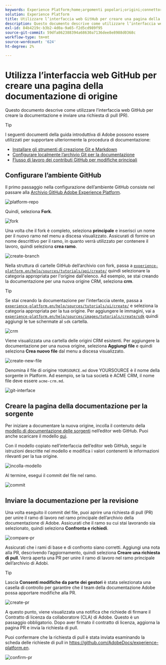 ```yaml
---
keywords: Experience Platform;home;argomenti popolari;origini;connettori;sorgente connettori;sorgenti sdk;sdk;SDK
solution: Experience Platform
title: Utilizzare l’interfaccia web GitHub per creare una pagina della documentazione sulle origini
description: Questo documento descrive come utilizzare l’interfaccia web GitHub per creare la documentazione e inviare una richiesta di pull (PR).
exl-id: 84b4219c-b3b2-4d0a-9a65-f2d5cd989f95
source-git-commit: 59dfa862388394a68630a7136dee8e8988d0368c
workflow-type: tm+mt
source-wordcount: '624'
ht-degree: 2%

---
```


# Utilizza l’interfaccia web GitHub per creare una pagina della documentazione di origine

Questo documento descrive come utilizzare l’interfaccia web GitHub per creare la documentazione e inviare una richiesta di pull (PR).

>[!TIP]
>
>I seguenti documenti della guida introduttiva di Adobe possono essere utilizzati per supportare ulteriormente la procedura di documentazione: <ul><li>[Installare gli strumenti di creazione Git e Markdown](https://experienceleague.adobe.com/docs/contributor/contributor-guide/setup/install-tools.html?lang=en)</li><li>[Configurare localmente l’archivio Git per la documentazione](https://experienceleague.adobe.com/docs/contributor/contributor-guide/setup/local-repo.html?lang=en)</li><li>[Flusso di lavoro dei contributi GitHub per modifiche principali](https://experienceleague.adobe.com/docs/contributor/contributor-guide/setup/full-workflow.html?lang=en)</li></ul>

## Configurare l’ambiente GitHub

Il primo passaggio nella configurazione dell’ambiente GitHub consiste nel passare alla [Archivio GitHub Adobe Experience Platform](https://github.com/AdobeDocs/experience-platform.en).

![platform-repo](../assets/platform-repo.png)

Quindi, seleziona **Fork**.

![fork](../assets/fork.png)

Una volta che il fork è completo, seleziona **principale** e inserisci un nome per il nuovo ramo nel menu a discesa visualizzato. Assicurati di fornire un nome descrittivo per il ramo, in quanto verrà utilizzato per contenere il lavoro, quindi seleziona **crea ramo**.

![create-branch](../assets/create-branch.png)

Nella struttura di cartelle GitHub dell’archivio con fork, passa a [`experience-platform.en/help/sources/tutorials/api/create/`](https://github.com/AdobeDocs/experience-platform.en/tree/main/help/sources/tutorials/api/create) quindi selezionare la categoria appropriata per l&#39;origine dall&#39;elenco. Ad esempio, se stai creando la documentazione per una nuova origine CRM, seleziona **crm**.

>[!TIP]
>
>Se stai creando la documentazione per l’interfaccia utente, passa a [`experience-platform.en/help/sources/tutorials/ui/create/`](https://github.com/AdobeDocs/experience-platform.en/tree/main/help/sources/tutorials/ui/create) e seleziona la categoria appropriata per la tua origine. Per aggiungere le immagini, vai a [`experience-platform.en/help/sources/images/tutorials/create/sdk`](https://github.com/AdobeDocs/experience-platform.en/tree/main/help/sources/images/tutorials/create) quindi aggiungi le tue schermate al `sdk` cartella.

![crm](../assets/crm.png)

Viene visualizzata una cartella delle origini CRM esistenti. Per aggiungere la documentazione per una nuova origine, seleziona **Aggiungi file** e quindi seleziona **Crea nuovo file** dal menu a discesa visualizzato.

![create-new-file](../assets/create-new-file.png)

Denomina il file di origine `YOURSOURCE.md` dove YOURSOURCE è il nome della sorgente in Platform. Ad esempio, se la tua società è ACME CRM, il nome file deve essere `acme-crm.md`.

![git-interface](../assets/git-interface.png)

## Creare la pagina della documentazione per la sorgente

Per iniziare a documentare la nuova origine, incolla il contenuto della [modello di documentazione delle sorgenti](./template.md) nell’editor web GitHub. Puoi anche scaricare il modello [qui](../assets/api-template.zip).

Con il modello copiato nell’interfaccia dell’editor web GitHub, segui le istruzioni descritte nel modello e modifica i valori contenenti le informazioni rilevanti per la tua origine.

![incolla-modello](../assets/paste-template.png)

Al termine, esegui il commit del file nel ramo.

![commit](../assets/commit.png)

## Inviare la documentazione per la revisione

Una volta eseguito il commit del file, puoi aprire una richiesta di pull (PR) per unire il ramo di lavoro nel ramo principale dell’archivio della documentazione di Adobe. Assicurati che il ramo su cui stai lavorando sia selezionato, quindi seleziona **Confronta e richiedi**.

![compare-pr](../assets/compare-pr.png)

Assicurati che i rami di base e di confronto siano corretti. Aggiungi una nota alla PR, descrivendo l’aggiornamento, quindi seleziona **Creare una richiesta di pull**. Verrà aperta una PR per unire il ramo di lavoro nel ramo principale dell’archivio di Adobi.

>[!TIP]
>
>Lascia **Consenti modifiche da parte dei gestori** è stata selezionata una casella di controllo per garantire che il team della documentazione Adobe possa apportare modifiche alla PR.

![create-pr](../assets/create-pr.png)

A questo punto, viene visualizzata una notifica che richiede di firmare il Contratto di licenza da collaboratore (CLA) di Adobe. Questo è un passaggio obbligatorio. Dopo aver firmato il contratto di licenza, aggiorna la pagina PR e invia la richiesta di pull.

Puoi confermare che la richiesta di pull è stata inviata esaminando la scheda delle richieste di pull in https://github.com/AdobeDocs/experience-platform.en.

![confirm-pr](../assets/confirm-pr.png)

